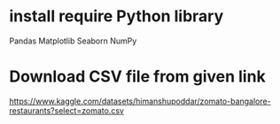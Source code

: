 # install require Python library
Pandas
Matplotlib
Seaborn
NumPy

# Download CSV file from given link
https://www.kaggle.com/datasets/himanshupoddar/zomato-bangalore-restaurants?select=zomato.csv
